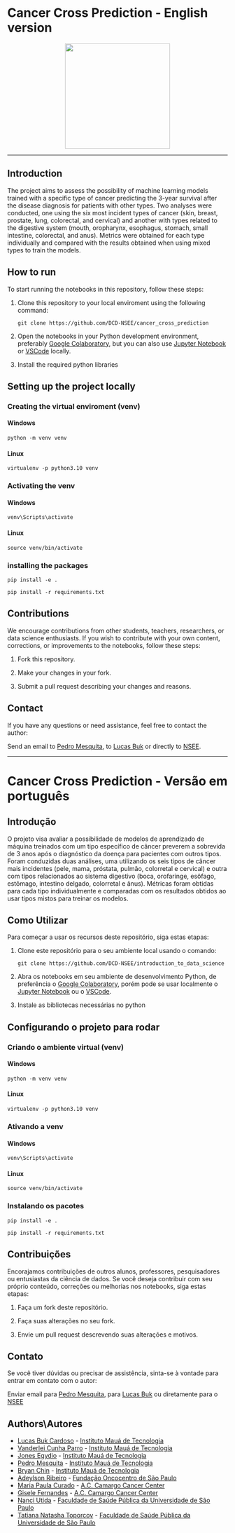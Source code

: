 # Cancer Cross Prediction - English version
<p align="center">
  <img src="https://scontent-gru1-1.cdninstagram.com/v/t51.2885-19/190687941_204986924790877_2081934706775828299_n.jpg?stp=dst-jpg_s320x320&_nc_ht=scontent-gru1-1.cdninstagram.com&_nc_cat=101&_nc_ohc=zSUkc4bE1CIAX-i90W_&edm=AOQ1c0wBAAAA&ccb=7-5&oh=00_AfDTMBW5lsDotItvppf4zGU2PyeRDzfXGrDXz7GwNoo9zA&oe=65F109CA&_nc_sid=8b3546",width=400, height=240/>
</p>

___

## **Introduction**

The project aims to assess the possibility of machine learning models trained with a specific type of cancer predicting the 3-year survival after the disease diagnosis for patients with other types. Two analyses were conducted, one using the six most incident types of cancer (skin, breast, prostate, lung, colorectal, and cervical) and another with types related to the digestive system (mouth, oropharynx, esophagus, stomach, small intestine, colorectal, and anus). Metrics were obtained for each type individually and compared with the results obtained when using mixed types to train the models.

## How to run

To start running the notebooks in this repository, follow these steps:

1. Clone this repository to your local enviroment using the following command:

    ```git clone https://github.com/DCD-NSEE/cancer_cross_prediction```


2. Open the notebooks in your Python development environment, preferably [Google Colaboratory](https://research.google.com/colaboratory/), but you can also use [Jupyter Notebook](https://jupyter.org/) or [VSCode](https://code.visualstudio.com/) locally.

3. Install the required python libraries
   
## Setting up the project locally

### Creating the virtual enviroment (venv)

#### Windows

```console
python -m venv venv
```

#### Linux

```
virtualenv -p python3.10 venv
```

### Activating the venv

#### Windows

```console
venv\Scripts\activate
```

#### Linux

```console
source venv/bin/activate
```

### installing the packages

```console
pip install -e .

pip install -r requirements.txt
```

## Contributions

We encourage contributions from other students, teachers, researchers, or data science enthusiasts. If you wish to contribute with your own content, corrections, or improvements to the notebooks, follow these steps:

1. Fork this repository.

2. Make your changes in your fork.

3. Submit a pull request describing your changes and reasons.

## Contact

If you have any questions or need assistance, feel free to contact the author:

Send an email to [Pedro Mesquita](mailto:pedro.gjmesquita@gmail.com), to [Lucas Buk](maailto:lucasbukcardoso@gmail.com) or directly to [NSEE](mailto:nsee@maua.br).

---

# Cancer Cross Prediction - Versão em português


## **Introdução**

O projeto visa avaliar a possibilidade de modelos de aprendizado de máquina treinados com um tipo específico de câncer preverem a sobrevida de 3 anos após o diagnóstico da doença para pacientes com outros tipos. Foram conduzidas duas análises, uma utilizando os seis tipos de câncer mais incidentes (pele, mama, próstata, pulmão, colorretal e cervical) e outra com tipos relacionados ao sistema digestivo (boca, orofaringe, esôfago, estômago, intestino delgado, colorretal e ânus). Métricas foram obtidas para cada tipo individualmente e comparadas com os resultados obtidos ao usar tipos mistos para treinar os modelos.

## Como Utilizar

Para começar a usar os recursos deste repositório, siga estas etapas:

1. Clone este repositório para o seu ambiente local usando o comando:

    ```git clone https://github.com/DCD-NSEE/introduction_to_data_science```


2. Abra os notebooks em seu ambiente de desenvolvimento Python, de preferência o [Google Colaboratory](https://research.google.com/colaboratory/), porém pode se usar localmente o [Jupyter Notebook](https://jupyter.org/) ou o [VSCode](https://code.visualstudio.com/).

3. Instale as bibliotecas necessárias no python
   
## Configurando o projeto para rodar

### Criando o ambiente virtual (venv)

#### Windows

```console
python -m venv venv
```

#### Linux

```
virtualenv -p python3.10 venv
```

### Ativando a venv

#### Windows

```console
venv\Scripts\activate
```

#### Linux

```console
source venv/bin/activate
```

### Instalando os pacotes

```console
pip install -e .

pip install -r requirements.txt
```

## Contribuições

Encorajamos contribuições de outros alunos, professores, pesquisadores ou entusiastas da ciência de dados. Se você deseja contribuir com seu próprio conteúdo, correções ou melhorias nos notebooks, siga estas etapas:

1. Faça um fork deste repositório.

2. Faça suas alterações no seu fork.

3. Envie um pull request descrevendo suas alterações e motivos.

## Contato

Se você tiver dúvidas ou precisar de assistência, sinta-se à vontade para entrar em contato com o autor:

Enviar email para [Pedro Mesquita](mailto:pedro.gjmesquita@gmail.com), para [Lucas Buk](maailto:lucasbukcardoso@gmail.com) ou diretamente para o [NSEE](mailto:nsee@maua.br)

## **Authors\Autores**

* [Lucas Buk Cardoso](https://www.linkedin.com/in/lucas-buk-cardoso-b52189294/) - [Instituto Mauá de Tecnologia](https://www.maua.br/)
* [Vanderlei Cunha Parro](https://www.linkedin.com/in/vparro/) - [Instituto Mauá de Tecnologia](https://www.maua.br/)
* [Jones Egydio](https://www.linkedin.com/in/jones-egydio-msc-3300359/) - [Instituto Mauá de Tecnologia](https://www.maua.br/)
* [Pedro Mesquita](https://www.linkedin.com/in/pedro-mesquita-917252258/) - [Instituto Mauá de Tecnologia](https://www.maua.br/)
* [Bryan Chin]() - [Instituto Mauá de Tecnologia](https://www.maua.br/)
* [Adeylson Ribeiro](https://www.linkedin.com/in/adeylson-ribeiro-phd-13169514/) - [Fundação Oncocentro de São Paulo](https://fosp.saude.sp.gov.br/)
* [Maria Paula Curado](https://accamargo.org.br/pesquisador/maria-paula-curado) - [A.C. Camargo Cancer Center](https://accamargo.org.br/)
* [Gisele Fernandes](https://accamargo.org.br/pesquisador/gisele-aparecida-fernandes) - [A.C. Camargo Cancer Center](https://accamargo.org.br/)
* [Nanci Utida](https://www.linkedin.com/in/nanciutida/) - [Faculdade de Saúde Pública da Universidade de São Paulo](https://www.fsp.usp.br/site/)
* [Tatiana Natasha Toporcov](https://www.linkedin.com/in/tatiana-toporcov-6b94b3a/) - [Faculdade de Saúde Pública da Universidade de São Paulo](https://www.fsp.usp.br/site/)
